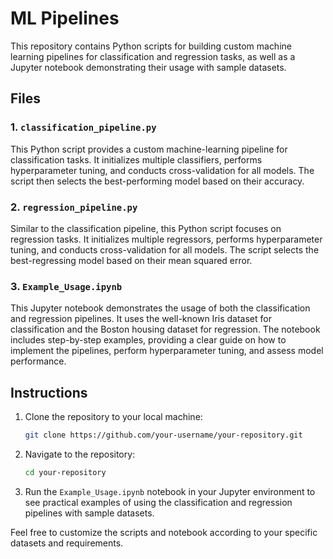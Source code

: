 # ML Pipelines

This repository contains Python scripts for building custom machine learning pipelines for classification and regression tasks, as well as a Jupyter notebook demonstrating their usage with sample datasets.

## Files

### 1. `classification_pipeline.py`

This Python script provides a custom machine-learning pipeline for classification tasks. It initializes multiple classifiers, performs hyperparameter tuning, and conducts cross-validation for all models. The script then selects the best-performing model based on their accuracy.

### 2. `regression_pipeline.py`

Similar to the classification pipeline, this Python script focuses on regression tasks. It initializes multiple regressors, performs hyperparameter tuning, and conducts cross-validation for all models. The script selects the best-regressing model based on their mean squared error.

### 3. `Example_Usage.ipynb`

This Jupyter notebook demonstrates the usage of both the classification and regression pipelines. It uses the well-known Iris dataset for classification and the Boston housing dataset for regression. The notebook includes step-by-step examples, providing a clear guide on how to implement the pipelines, perform hyperparameter tuning, and assess model performance.

## Instructions

1. Clone the repository to your local machine:

   ```bash
   git clone https://github.com/your-username/your-repository.git
   ```

2. Navigate to the repository:

   ```bash
   cd your-repository
   ```

3. Run the `Example_Usage.ipynb` notebook in your Jupyter environment to see practical examples of using the classification and regression pipelines with sample datasets.

Feel free to customize the scripts and notebook according to your specific datasets and requirements.
